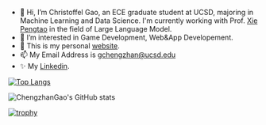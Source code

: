 - 👋 Hi, I’m Christoffel Gao, an ECE graduate student at UCSD, majoring in Machine Learning and Data Science. I'm currently working with Prof. [Xie Pengtao](https://pengtaoxie.github.io/) in the field of Large Language Model.
- 👀 I’m interested in Game Development, Web&App Developement.
- 🌱 This is my personal [website](https://solityde826.github.io/).
- 📫 My Email Address is gchengzhan@ucsd.edu
- ✨ My [Linkedin](https://www.linkedin.com/in/chengzhan-christoffel-gao/).

[![Top Langs](https://github-readme-stats.vercel.app/api/top-langs/?username=solityde826&layout=compact&exclude_repo=CNN-based-Image-Recognition-for-AsianGiant-Hornets,Machine-Learning-and-Data-Computing-Tongji,NLP-on-Blogs-during-COVID-19-Pandemic,CSE258-Web-Mining-and-Recommder-System,Stock-Prediction-using-LSTM-Model)](https://github.com/anuraghazra/github-readme-stats)

![ChengzhanGao's GitHub stats](https://github-readme-stats.vercel.app/api?username=solityde826&count_private=true)

[![trophy](https://github-profile-trophy.vercel.app/?username=solityde826&theme=flat&row=1&margin-w=12)](https://github.com/ryo-ma/github-profile-trophy)


<!---
solityde826/solityde826 is a ✨ special ✨ repository because its `README.md` (this file) appears on your GitHub profile.
You can click the Preview link to take a look at your changes.
--->

